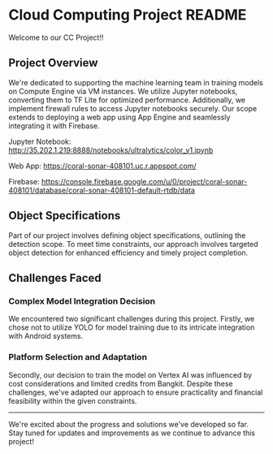# Cloud Computing Project README

Welcome to our CC Project!!

## Project Overview

We're dedicated to supporting the machine learning team in training models on Compute Engine via VM instances. We utilize Jupyter notebooks, converting them to TF Lite for optimized performance. Additionally, we implement firewall rules to access Jupyter notebooks securely. Our scope extends to deploying a web app using App Engine and seamlessly integrating it with Firebase.

Jupyter Notebook:
http://35.202.1.219:8888/notebooks/ultralytics/color_v1.ipynb

Web App:
https://coral-sonar-408101.uc.r.appspot.com/

Firebase:
https://console.firebase.google.com/u/0/project/coral-sonar-408101/database/coral-sonar-408101-default-rtdb/data

## Object Specifications

Part of our project involves defining object specifications, outlining the detection scope. To meet time constraints, our approach involves targeted object detection for enhanced efficiency and timely project completion.

## Challenges Faced

### Complex Model Integration Decision

We encountered two significant challenges during this project. Firstly, we chose not to utilize YOLO for model training due to its intricate integration with Android systems.

### Platform Selection and Adaptation

Secondly, our decision to train the model on Vertex AI was influenced by cost considerations and limited credits from Bangkit. Despite these challenges, we've adapted our approach to ensure practicality and financial feasibility within the given constraints.

---

We're excited about the progress and solutions we've developed so far. Stay tuned for updates and improvements as we continue to advance this project!
